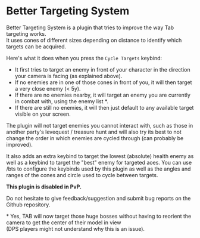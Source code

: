 # Better Targeting System

Better Targeting System is a plugin that tries to improve the way Tab targeting works.  
It uses cones of different sizes depending on distance to identify which targets can be acquired.

Here's what it does when you press the `Cycle Targets` keybind:

- It first tries to target an enemy in front of your character in the direction your camera is facing (as explained above).
- If no enemies are in one of those cones in front of you, it will then target a very close enemy (< 5y).
- If there are no enemies nearby, it will target an enemy you are currently in combat with, using the enemy list \*.
- If there are still no enemies, it will then just default to any available target visible on your screen.

The plugin will not target enemies you cannot interact with, such as those in another party's levequest / treasure hunt and will also try its best to not change the order in which enemies are cycled through (can probably be improved).

It also adds an extra keybind to target the lowest (absolute) health enemy as well as a keybind to target the "best" enemy for targeted aoes.
You can use /bts to configure the keybinds used by this plugin as well as the angles and ranges of the cones and circle used to cycle between targets.

**This plugin is disabled in PvP.**

Do not hesitate to give feedback/suggestion and submit bug reports on the Github repository.

\* Yes, TAB will now target those huge bosses without having to reorient the camera to get the center of their model in view  
(DPS players might not understand why this is an issue).
